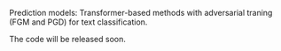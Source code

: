 Prediction models:
Transformer-based methods with adversarial traning (FGM and PGD) for text classification.

The code will be released soon.
